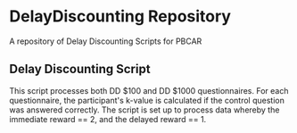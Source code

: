 # DelayDiscounting Repository

A repository of Delay Discounting Scripts for PBCAR

## Delay Discounting Script

This script processes both DD $100 and DD $1000 questionnaires. For each questionnaire, the participant's k-value is calculated if the control question was answered correctly. The script is set up to process data whereby the immediate reward == 2, and the delayed reward == 1.

